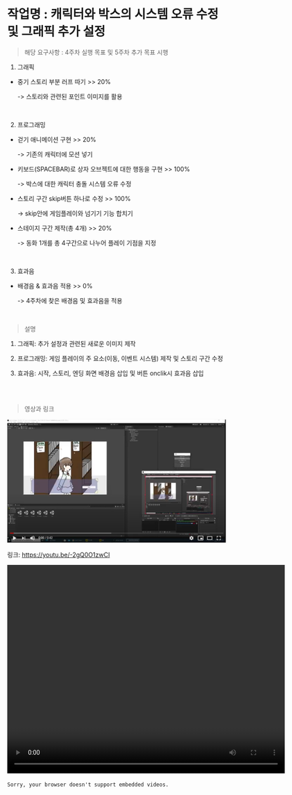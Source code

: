 
# 작업명 : 캐릭터와 박스의 시스템 오류 수정 및 그래픽 추가 설정



> 해당 요구사항 : 4주차 실행 목표 및 5주차 추가 목표 시행

1. 그래픽

- 중기 스토리 부분 러프 따기 >> 20%

    -> 스토리와 관련된 포인트 이미지를 활용

<br>

2. 프로그래밍

- 걷기 애니메이션 구현 >> 20%

    -> 기존의 캐릭터에 모션 넣기

- 키보드(SPACEBAR)로 상자 오브젝트에 대한 행동을 구현 >> 100%

    -> 박스에 대한 캐릭터 충돌 시스템 오류 수정

- 스토리 구간 skip버튼 하나로 수정 >> 100%

    -> skip안에 게임플레이와 넘기기 기능 합치기

- 스테이지 구간 제작(총 4개) >> 20%

   -> 동화 1개를 총 4구간으로 나누어 플레이 기점을 지정

<br>


3. 효과음

- 배경음 & 효과음 적용 >> 0%

    -> 4주차에 찾은 배경음 및 효과음을 적용

<br>

> 설명 

1. 그래픽: 추가 설정과 관련된 새로운 이미지 제작


2. 프로그래밍: 게임 플레이의 주 요소(이동, 이벤트 시스템) 제작 및 스토리 구간 수정

3. 효과음: 시작, 스토리, 엔딩 화면 배경음 삽입 및 버튼 onclik시 효과음 삽입

<br><br>

> 영상과 링크

[![관련동영상](./img/5.png)](https://youtu.be/-2gQ0O1zwCI)

링크: https://youtu.be/-2gQ0O1zwCI


<video controls width="640" height="480"><source src="1주차.mp4" type="video/mp4">

    Sorry, your browser doesn't support embedded videos.

</video>
